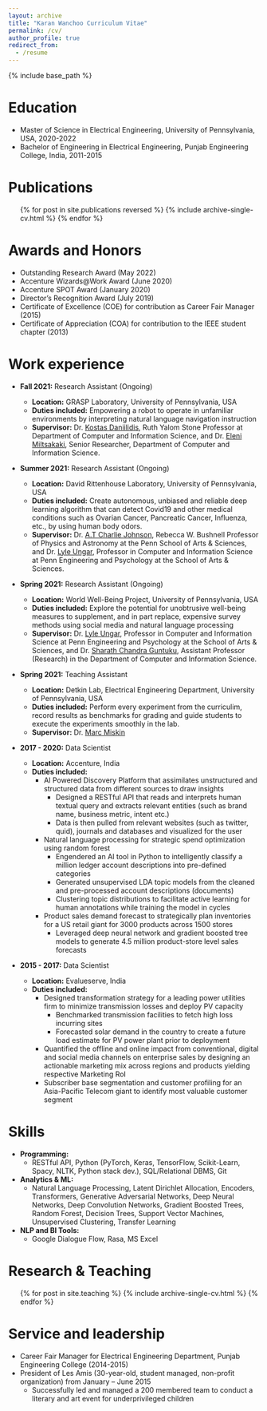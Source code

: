 ```yaml
---
layout: archive
title: "Karan Wanchoo Curriculum Vitae"
permalink: /cv/
author_profile: true
redirect_from:
  - /resume
---
```


{% include base_path %}

Education
======
* Master of Science in Electrical Engineering, University of Pennsylvania, USA, 2020-2022
* Bachelor of Engineering in Electrical Engineering, Punjab Engineering College, India, 2011-2015

Publications
======
  <ul>{% for post in site.publications reversed %}
    {% include archive-single-cv.html %}
  {% endfor %}</ul>
  
Awards and Honors
======
* Outstanding Research Award (May 2022)
* Accenture Wizards@Work Award (June 2020)
* Accenture SPOT Award (January 2020)
* Director’s Recognition Award (July 2019)
* Certificate of Excellence (COE) for contribution as Career Fair Manager (2015)
* Certificate of Appreciation (COA) for contribution to the IEEE student chapter (2013)

Work experience
======
* **Fall 2021:** Research Assistant (Ongoing)
  * **Location:** GRASP Laboratory, University of Pennsylvania, USA
  * **Duties included:** Empowering a robot to operate in unfamiliar environments by interpreting natural language navigation instruction
  * **Supervisor:** Dr. [Kostas Daniilidis](https://www.cis.upenn.edu/~kostas/), Ruth Yalom Stone Professor at Department of Computer and Information Science, and Dr. [Eleni Miltsakaki](https://www.miltsakaki.com/), Senior Researcher, Department of Computer and Information Science.

* **Summer 2021:** Research Assistant (Ongoing)
  * **Location:** David Rittenhouse Laboratory, University of Pennsylvania, USA
  * **Duties included:** Create autonomous, unbiased and reliable deep learning algorithm that can detect Covid19 and other medical conditions such as Ovarian Cancer, Pancreatic Cancer, Influenza, etc., by using human body odors.
  * **Supervisor:** Dr. [A.T Charlie Johnson](https://live-sas-physics.pantheon.sas.upenn.edu/people/standing-faculty/charlie-johnson), Rebecca W. Bushnell Professor of Physics and Astronomy at the Penn School of Arts & Sciences, and Dr. [Lyle Ungar](https://www.cis.upenn.edu/~ungar/), Professor in Computer and Information Science at Penn Engineering and Psychology at the School of Arts & Sciences.

* **Spring 2021:** Research Assistant (Ongoing)
  * **Location:** World Well-Being Project, University of Pennsylvania, USA
  * **Duties included:** Explore the potential for unobtrusive well-being measures to supplement, and in part replace, expensive survey methods using social media and natural language processing
  * **Supervisor:** Dr. [Lyle Ungar](https://www.cis.upenn.edu/~ungar/), Professor in Computer and Information Science at Penn Engineering and Psychology at the School of Arts & Sciences, and Dr. [Sharath Chandra Guntuku](https://sharathg.cis.upenn.edu/), Assistant Professor (Research) in the Department of Computer and Information Science.

* **Spring 2021:** Teaching Assistant
  * **Location:** Detkin Lab, Electrical Engineering Department, University of Pennsylvania, USA
  * **Duties included:** Perform every experiment from the curriculim, record results as benchmarks for grading and guide students to execute the experiments smoothly in the lab.
  * **Supervisor:** Dr. [Marc Miskin](https://www.seas.upenn.edu/~mmiskin/)

* **2017 - 2020:** Data Scientist
  * **Location:** Accenture, India
  * **Duties included:**
    * AI Powered Discovery Platform that assimilates unstructured and structured data from different sources to draw insights 
      * Designed a RESTful API that reads and interprets human textual query and extracts relevant entities (such as brand name, business metric, intent etc.)
      * Data is then pulled from relevant websites (such as twitter, quid), journals and databases and visualized for the user
    * Natural language processing for strategic spend optimization using random forest
      * Engendered an AI tool in Python to intelligently classify a million ledger account descriptions into pre-defined categories
      * Generated unsupervised LDA topic models from the cleaned and pre-processed account descriptions (documents)
      * Clustering topic distributions to facilitate active learning for human annotations while training the model in cycles
    * Product sales demand forecast to strategically plan inventories for a US retail giant for 3000 products across 1500 stores
      * Leveraged deep neural network and gradient boosted tree models to generate 4.5 million product-store level sales forecasts
 
* **2015 - 2017:** Data Scientist
  * **Location:** Evalueserve, India
  * **Duties included:**
    * Designed transformation strategy for a leading power utilities firm to minimize transmission losses and deploy PV capacity
      * Benchmarked transmission facilities to fetch high loss incurring sites
      * Forecasted solar demand in the country to create a future load estimate for PV power plant prior to deployment
    * Quantified the offline and online impact from conventional, digital and social media channels on enterprise sales by designing an actionable marketing mix across regions and products yielding respective Marketing RoI
    * Subscriber base segmentation and customer profiling for an Asia-Pacific Telecom giant to identify most valuable customer segment
  
Skills
======
* **Programming:**
  * RESTful API, Python (PyTorch, Keras, TensorFlow, Scikit-Learn, Spacy, NLTK, Python stack dev.), SQL/Relational DBMS, Git
* **Analytics & ML:**
  * Natural Language Processing, Latent Dirichlet Allocation, Encoders, Transformers, Generative Adversarial Networks, Deep Neural Networks, Deep Convolution Networks, Gradient Boosted Trees, Random Forest, Decision Trees, Support Vector Machines, Unsupervised Clustering, Transfer Learning
* **NLP and BI Tools:**
  * Google Dialogue Flow, Rasa, MS Excel


Research & Teaching
======
  <ul>{% for post in site.teaching %}
    {% include archive-single-cv.html %}
  {% endfor %}</ul>
  
Service and leadership
======
* Career Fair Manager for Electrical Engineering Department, Punjab Engineering College (2014-2015)
* President of Les Amis (30-year-old, student managed, non-profit organization) from January – June 2015
  * Successfully led and managed a 200 membered team to conduct a literary and art event for underprivileged children
